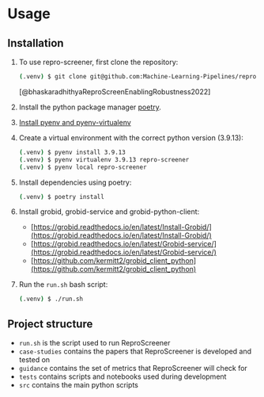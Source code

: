 # Usage

## Installation

1. To use repro-screener, first clone the repository:

    ``` sh
    (.venv) $ git clone git@github.com:Machine-Learning-Pipelines/repro-screener.git
    ```

    [@bhaskaradhithyaReproScreenEnablingRobustness2022]

2. Install the python package manager [poetry](https://python-poetry.org/docs/#installing-with-the-official-installer).

3. [Install pyenv and pyenv-virtualenv](https://github.com/pyenv/pyenv)

4. Create a virtual environment with the correct python version (3.9.13):

    ```  sh
    (.venv) $ pyenv install 3.9.13
    (.venv) $ pyenv virtualenv 3.9.13 repro-screener
    (.venv) $ pyenv local repro-screener
    ```

5. Install dependencies using poetry:

    ``` sh
    (.venv) $ poetry install
    ```

6. Install grobid, grobid-service and grobid-python-client:

    - [https://grobid.readthedocs.io/en/latest/Install-Grobid/](https://grobid.readthedocs.io/en/latest/Install-Grobid/)
    - [https://grobid.readthedocs.io/en/latest/Grobid-service/](https://grobid.readthedocs.io/en/latest/Grobid-service/)
    - [https://github.com/kermitt2/grobid_client_python](https://github.com/kermitt2/grobid_client_python)

7. Run the `run.sh` bash script:

    ``` sh
    (.venv) $ ./run.sh
    ```

## Project structure

- `run.sh` is the script used to run ReproScreener
- `case-studies` contains the papers that ReproScreener is developed and tested on
- `guidance` contains the set of metrics that ReproScreener will check for
- `tests` contains scripts and notebooks used during development
- `src` contains the main python scripts
